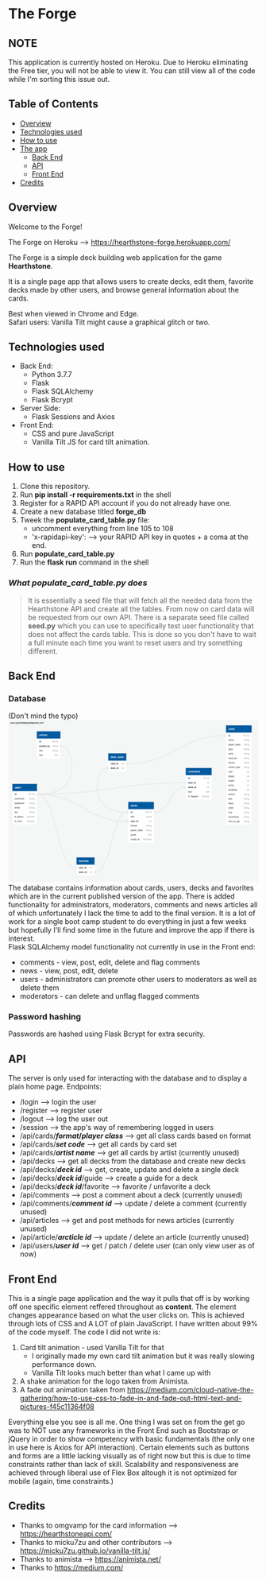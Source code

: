 # The Forge

## NOTE
This application is currently hosted on Heroku. Due to Heroku eliminating the Free tier, you will not be able to view it. You can still view all of the code while I'm sorting this issue out.

## Table of Contents
  - [Overview](#overview)
  - [Technologies used](#technologies-used)
  - [How to use](#how-to-use)
  - [The app](#back-end)
    - [Back End](#back-end)
    - [API](#api)
    - [Front End](#front-end)
  - [Credits](#credits)
  

## Overview
Welcome to the Forge!

The Forge on Heroku --> https://hearthstone-forge.herokuapp.com/

The Forge is a simple deck building web application for the game **Hearthstone**.

It is a single page app that allows users to create decks, edit them, favorite decks
made by other users, and browse general information about the cards.

Best when viewed in Chrome and Edge.  
Safari users: Vanilla Tilt might cause a graphical glitch or two.

## Technologies used
 - Back End:
    - Python 3.7.7
    - Flask
    - Flask SQLAlchemy
    - Flask Bcrypt
 - Server Side:
    - Flask Sessions and Axios
 - Front End:
    - CSS and pure JavaScript
    - Vanilla Tilt JS for card tilt animation.



## How to use
1. Clone this repository.
2. Run **pip install -r requirements.txt** in the shell
3. Register for a RAPID API account if you do not already have one.
4. Create a new database titled **forge_db** 
5. Tweek the **populate_card_table.py** file:
    - uncomment everything from line 105 to 108
    - 'x-rapidapi-key': --> your RAPID API key in quotes + a coma at the end.
6. Run **populate_card_table.py**
7. Run the **flask run** command in the shell

### *What populate_card_table.py does*
> It is essentially a seed file that will fetch all the needed data from the Hearthstone API and create all the tables. From now on card data will be requested from our own API. There is a separate seed file called **seed.py** which you can use to specifically test user functionality that does not affect the cards table. This is done so you don't have to wait a full minute each time you want to reset users and try something different.



## Back End

### Database
(Don't mind the typo)
![Schema!](forge-schema.png 'Schema')
The database contains information about cards, users, decks and favorites which are in the current published version of the app. There is added functionality for administrators, moderators, comments and news articles all of which unfortunately I lack the time to add to the final version. It is a lot of work for a single boot camp student to do everything in just a few weeks but hopefully I'll find some time in the future and improve the app if there is interest.  
Flask SQLAlchemy model functionality not currently in use in the Front end:
 - comments - view, post, edit, delete and flag comments
 - news - view, post, edit, delete
 - users - administrators can promote other users to moderators as well as delete them
 - moderators - can delete and unflag flagged comments
  
### Password hashing
Passwords are hashed using Flask Bcrypt for extra security.

## API
The server is only used for interacting with the database and to display a plain home page. Endpoints:
 - /login --> login the user
 - /register --> register user
 - /logout --> log the user out
 - /session --> the app's way of remembering logged in users
 - /api/cards/***format*/*player class*** --> get all class cards based on format
 - /api/cards/***set code*** --> get all cards by card set
 - /api/cards/***artist name*** --> get all cards by artist (currently unused)
 - /api/decks --> get all decks from the database and create new decks
 - /api/decks/***deck id*** --> get, create, update and delete a single deck
 - /api/decks/***deck id***/guide --> create a guide for a deck
 - /api/decks/***deck id***/favorite --> favorite / unfavorite a deck
 - /api/comments --> post a comment about a deck (currently unused)
 - /api/comments/***comment id*** --> update / delete a comment (currently unused)
 - /api/articles --> get and post methods for news articles (currently unused)
 - /api/article/***arcticle id*** --> update / delete an article (currently unused)
 - /api/users/***user id*** --> get / patch / delete user (can only view user as of now)

## Front End
This is a single page application and the way it pulls that off is by working off one specific element reffered throughout as **content**. The element changes appearance based on what the user clicks on. This is achieved through lots of CSS and A LOT of plain JavaScript. I have written about 99% of the code myself. The code I did not write is:
1. Card tilt animation - used Vanilla Tilt for that
    - I originally made my own card tilt animation but it was really slowing performance down.
    - Vanilla Tilt looks much better than what I came up with
2. A shake animation for the logo taken from Animista.
3. A fade out animation taken from https://medium.com/cloud-native-the-gathering/how-to-use-css-to-fade-in-and-fade-out-html-text-and-pictures-f45c11364f08 

Everything else you see is all me.
One thing I was set on from the get go was to NOT use any frameworks in the Front End such as Bootstrap or jQuery in order to show competency with basic fundamentals (the only one in use here is Axios for API interaction). Certain elements such as buttons and forms are a little lacking visually as of right now but this is due to time constraints rather than lack of skill.
Scalability and responsiveness are achieved through liberal use of Flex Box altough it is not optimized for mobile (again, time constraints.)



## Credits
 - Thanks to omgvamp for the card information --> https://hearthstoneapi.com/
 - Thanks to micku7zu and other contributors --> https://micku7zu.github.io/vanilla-tilt.js/
 - Thanks to animista --> https://animista.net/
 - Thanks to https://medium.com/ 

